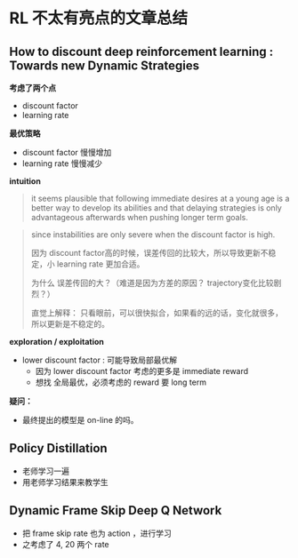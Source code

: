 # RL 不太有亮点的文章总结



## How to discount deep reinforcement learning : Towards new Dynamic Strategies

**考虑了两个点**

* discount factor
* learning rate



**最优策略**

* discount factor 慢慢增加
* learning rate 慢慢减少



**intuition**

> it seems plausible that following immediate desires at a young age is a better way to develop its abilities and that delaying strategies is only advantageous afterwards when pushing longer term goals.

> since instabilities are only severe when the discount factor is high. 
>
> 因为 discount factor高的时候，误差传回的比较大，所以导致更新不稳定，小 learning rate 更加合适。
>
> 为什么 误差传回的大？（难道是因为方差的原因？ trajectory变化比较剧烈？）
>
> 直觉上解释： 只看眼前，可以很快拟合，如果看的远的话，变化就很多，所以更新是不稳定的。



**exploration / exploitation**

* lower discount factor : 可能导致局部最优解
  * 因为 lower discount factor 考虑的更多是 immediate reward
  * 想找 全局最优，必须考虑的 reward 要 long term

**疑问：**

* 最终提出的模型是 on-line 的吗。



## Policy Distillation 

* 老师学习一遍
* 用老师学习结果来教学生



## Dynamic Frame Skip Deep Q Network

* 把 frame skip rate 也为 action ，进行学习
* 之考虑了 4, 20 两个 rate



## 